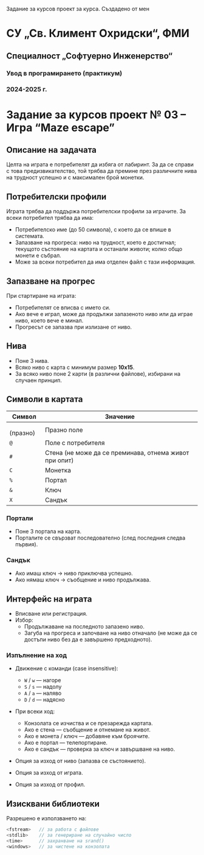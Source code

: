 Задание за курсов проект за курса. Създадено от мен
# СУ „Св. Климент Охридски“, ФМИ  
## Специалност „Софтуерно Инженерство“  
### Увод в програмирането (практикум)  
### 2024-2025 г.

# Задание за курсов проект № 03 – Игра “Maze escape”

## Описание на задачата

Целта на играта е потребителят да избяга от лабиринт. За да се справи с това предизвикателство, той трябва да премине през различните нива на трудност успешно и с максимален брой монетки.

## Потребителски профили

Играта трябва да поддържа потребителски профили за играчите. За всеки потребител трябва да има:

- Потребителско име (до 50 символа), с което да се впише в системата.
- Запазване на прогреса: ниво на трудност, което е достигнал; текущото състояние на картата и останали животи; колко общо монети е събрал.
- Може за всеки потребител да има отделен файл с тази информация.

## Запазване на прогрес

При стартиране на играта:

- Потребителят се вписва с името си.
- Ако вече е играл, може да продължи запазеното ниво или да играе ниво, което вече е минал.
- Прогресът се запазва при излизане от ниво.

## Нива

- Поне 3 нива.
- Всяко ниво с карта с минимум размер **10x15**.
- За всяко ниво поне 2 карти (в различни файлове), избирани на случаен принцип.

## Символи в картата

| Символ | Значение |
|---------|----------|
| ` ` (празно) | Празно поле |
| `@` | Поле с потребителя |
| `#` | Стена (не може да се преминава, отнема живот при опит) |
| `C` | Монетка |
| `%` | Портал |
| `&` | Ключ |
| `X` | Сандък |

### Портали
- Поне 3 портала на карта.
- Порталите се свързват последователно (след последния следва първия).

### Сандък
- Ако имаш ключ -> ниво приключва успешно.
- Ако нямаш ключ -> съобщение и ниво продължава.

## Интерфейс на играта

- Вписване или регистрация.
- Избор:
  - Продължаване на последното запазено ниво.
  - Загуба на прогреса и започване на ниво отначало (не може да се достъпи ниво без да е завършено предходното).

### Изпълнение на ход

- Движение с команди (case insensitive):
  - `W` / `w` — нагоре
  - `S` / `s` — надолу
  - `A` / `a` — наляво
  - `D` / `d` — надясно
- При всеки ход:
  - Конзолата се изчиства и се презарежда картата.
  - Ако е стена — съобщение и отнемане на живот.
  - Ако е монета / ключ — добавяне към броячите.
  - Ако е портал — телепортиране.
  - Ако е сандък — проверка за ключ и завършване на ниво.

- Опция за изход от ниво (запазва се състоянието).
- Опция за изход от играта.
- Опция за изход от профил.


## Изисквани библиотеки

Разрешено е използването на:

```cpp
<fstream>   // за работа с файлове
<stdlib>    // за генериране на случайно число
<time>      // захранване на srand()
<windows>   // за чистене на конзолата

